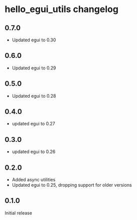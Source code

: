 # hello_egui_utils changelog

## 0.7.0

- Updated egui to 0.30

## 0.6.0

- Updated egui to 0.29

## 0.5.0

- Updated egui to 0.28

## 0.4.0

- updated egui to 0.27

## 0.3.0

- updated egui to 0.26

## 0.2.0

- Added async utilities
- Updated egui to 0.25, dropping support for older versions

## 0.1.0

Initial release
